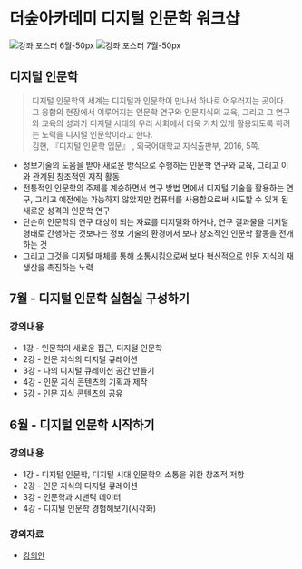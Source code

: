 # 더숲아카데미 디지털 인문학 워크샵
![강좌 포스터 6월-50px](https://drive.google.com/uc?id=1_zVXjz12NFYgJJI1IikL_Dhj-eEs2RIr)
![강좌 포스터 7월-50px](https://drive.google.com/uc?id=1YyYI4VSCBzBSlTfeDv5msqb-43ftzvI3)

## 디지털 인문학
> 디지털 인문학의 세계는 디지털과 인문학이 만나서 하나로 어우러지는 곳이다. 그 융합의 현장에서 이루어지는 인문학 연구와 인문지식의 교육, 그리고 그 연구와 교육의 성과가 디지털 시대의 우리 사회에서 더욱 가치 있게 활용되도록 하려는 노력을 디지털 인문학이라고 한다. <br/> 김현, 『디지털 인문학 입문』 , 외국어대학교 지식출판부, 2016, 5쪽.

* 정보기술의 도움을 받아 새로운 방식으로 수행하는 인문학 연구와 교육, 그리고 이와 관계된 창조적인 저작 활동 
* 전통적인 인문학의 주제를 계승하면서 연구 방법 면에서 디지털 기술을 활용하는 연구, 그리고 예전에는 가능하지 않았지만 컴퓨터를 사용함으로써 시도할 수 있게 된 새로운 성격의 인문학 연구
* 단순히 인문학의 연구 대상이 되는 자료를 디지털화 하거나, 연구 결과물을 디지털 형태로 간행하는 것보다는 정보 기술의 환경에서 보다 창조적인 인문학 활동을 전개하는 것
* 그리고 그것을 디지털 매체를 통해 소통시킴으로써 보다 혁신적으로 인문 지식의 재생산을 촉진하는 노력

## 7월 - 디지털 인문학 실험실 구성하기
### 강의내용
* 1강 - 인문학의 새로운 접근, 디지털 인문학
* 2강 - 인문 지식의 디지털 큐레이션
* 3강 - 나의 디지털 큐레이션 공간 만들기
* 4강 - 인문 지식 콘텐츠의 기획과 제작
* 5강 - 인문 지식 콘텐츠의 공유

## 6월 - 디지털 인문학 시작하기
### 강의내용
* 1강 - 디지털 인문학, 디지털 시대 인문학의 소통을 위한 창조적 저항
* 2강 - 인문 지식의 디지털 큐레이션
* 3강 - 인문학과 시맨틱 데이터
* 4강 - 디지털 인문학 경험해보기(시각화)

### 강의자료
* [강의안](http://dh.aks.ac.kr/~ssrssa/static/forestdh6.pdf)

